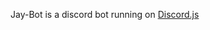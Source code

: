 Jay-Bot is a discord bot running on [Discord.js](https://discord.js.org/#/docs/main/stable/general/welcome)
